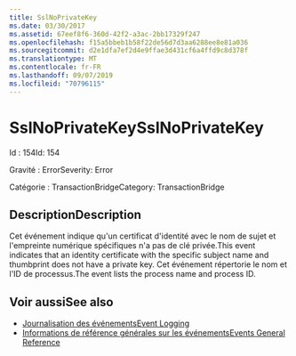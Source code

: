 ```yaml
---
title: SslNoPrivateKey
ms.date: 03/30/2017
ms.assetid: 67eef8f6-360d-42f2-a3ac-2bb17329f247
ms.openlocfilehash: f15a5bbeb1b58f22de56d7d3aa6288ee8e81a036
ms.sourcegitcommit: d2e1dfa7ef2d4e9ffae3d431cf6a4ffd9c8d378f
ms.translationtype: MT
ms.contentlocale: fr-FR
ms.lasthandoff: 09/07/2019
ms.locfileid: "70796115"
---
```

# <a name="sslnoprivatekey"></a><span data-ttu-id="88103-102">SslNoPrivateKey</span><span class="sxs-lookup"><span data-stu-id="88103-102">SslNoPrivateKey</span></span>
<span data-ttu-id="88103-103">Id : 154</span><span class="sxs-lookup"><span data-stu-id="88103-103">Id: 154</span></span>  
  
 <span data-ttu-id="88103-104">Gravité : Error</span><span class="sxs-lookup"><span data-stu-id="88103-104">Severity: Error</span></span>  
  
 <span data-ttu-id="88103-105">Catégorie : TransactionBridge</span><span class="sxs-lookup"><span data-stu-id="88103-105">Category: TransactionBridge</span></span>  
  
## <a name="description"></a><span data-ttu-id="88103-106">Description</span><span class="sxs-lookup"><span data-stu-id="88103-106">Description</span></span>  
 <span data-ttu-id="88103-107">Cet événement indique qu'un certificat d'identité avec le nom de sujet et l'empreinte numérique spécifiques n'a pas de clé privée.</span><span class="sxs-lookup"><span data-stu-id="88103-107">This event indicates that an identity certificate with the specific subject name and thumbprint does not have a private key.</span></span> <span data-ttu-id="88103-108">Cet événement répertorie le nom et l'ID de processus.</span><span class="sxs-lookup"><span data-stu-id="88103-108">The event lists the process name and process ID.</span></span>  
  
## <a name="see-also"></a><span data-ttu-id="88103-109">Voir aussi</span><span class="sxs-lookup"><span data-stu-id="88103-109">See also</span></span>

- [<span data-ttu-id="88103-110">Journalisation des événements</span><span class="sxs-lookup"><span data-stu-id="88103-110">Event Logging</span></span>](index.md)
- [<span data-ttu-id="88103-111">Informations de référence générales sur les événements</span><span class="sxs-lookup"><span data-stu-id="88103-111">Events General Reference</span></span>](events-general-reference.md)
